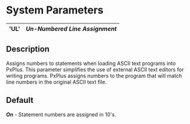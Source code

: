 # System Parameters

**'UL'** |  **_Un-Numbered Line Assignment_**  
---|---  
  
##  Description

Assigns numbers to statements when loading ASCII text programs into PxPlus. This parameter simplifies the use of external ASCII text editors for writing programs. PxPlus assigns numbers to the program that will match line numbers in the original ASCII text file.

##  Default

**_On_** \- Statement numbers are assigned in 10's.
